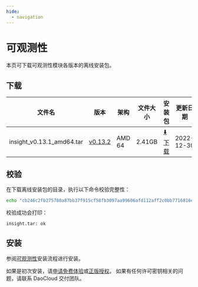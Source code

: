 ```yaml
---
hide:
  - navigation
---
```


# 可观测性

本页可下载可观测性模块各版本的离线安装包。

## 下载

| 文件名                       | 版本                                                   | 架构 | 文件大小 | 安装包                                                                                                     | 更新日期   |
| ------------------------------ | ------------------------------------------------------ | ----- |-------- | ---------------------------------------------------------------------------------------------------------- | ---------- |
| insight_v0.13.1_amd64.tar | [v0.13.2](../../insight/03ProductBrief/releasenote.md) | AMD 64 | 2.41GB | [:arrow_down: 下载](https://qiniu-download-public.daocloud.io/DaoCloud_Enterprise/insight_v0.13.1_amd64.tar) | 2022-12-30 |

## 校验

在下载离线安装包的目录，执行以下命令校验完整性：

```sh
echo "cb246c2fb275780a87bb37f915cf58fb3097aa99606afd112aff2c0bb7716816ed96ca10260a0dffed0228bb33fa466310b10e8dad6c49c12351fbe48036bbbf  dist/offline/insight_v0.13.1_amd64.tar" | sha512sum -c
```

校验成功会打印：

```none
insight.tar: ok
```

## 安装

参阅[可观测性](../../insight/06UserGuide/01quickstart/offlineInstall.md)安装流程进行安装。

如果是初次安装，请[申请免费体验](../../dce/license0.md)或[正版授权](https://qingflow.com/f/e3291647)。
如果有任何许可密钥相关的问题，请联系 DaoCloud 交付团队。
